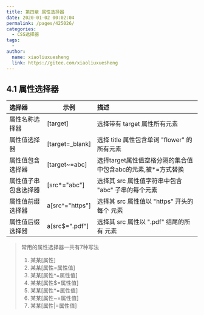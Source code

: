 ```yaml
---
title: 第四章 属性选择器
date: 2020-01-02 00:02:04
permalink: /pages/425026/
categories:
  - CSS选择器
tags:
  - 
author: 
  name: xiaoliuxuesheng
  link: https://gitee.com/xiaoliuxuesheng
---
```


## 4.1 属性选择器

| 选择器               | 示例            | 描述                                                         |
| :------------------- | --------------- | :----------------------------------------------------------- |
| 属性名称选择器       | [target]        | 选择带有 target 属性所有元素                                 |
| 属性值选择器         | [target=_blank] | 选择 title 属性包含单词 "flower" 的所有元素                  |
| 属性值包含选择器     | [target~=abc]   | 选择target属性值空格分隔的集合值中包含abc的元素,被*=方式替换 |
| 属性值子串包含选择器 | [src*="abc"]    | 选择其 src 属性值字符串中包含 "abc" 子串的每个元素           |
| 属性值前缀选择器     | a[src^="https"] | 选择其 src 属性值以 "https" 开头的每个 元素                  |
| 属性值后缀选择器     | a[src$=".pdf"]  | 选择其 src 属性以 ".pdf" 结尾的所有 元素                     |

> 常用的属性选择器一共有7种写法
>
> 1. 某某[属性]
> 2. 某某[属性=属性值]
> 3. 某某[属性^=属性值]
> 4. 某某[属性$=属性值]
> 5. 某某[属性*=属性值]
> 6. 某某[属性~=属性值]
> 7. 某某[属性|=属性值]
